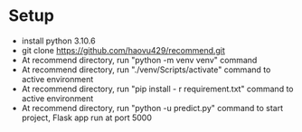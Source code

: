 # Setup
- install python 3.10.6
- git clone https://github.com/haovu429/recommend.git
- At recommend directory, run "python -m venv venv" command
- At recommend directory, run "./venv/Scripts/activate" command to active environment
- At recommend directory, run "pip install - r requirement.txt" command to active environment
- At recommend directory, run "python -u predict.py" command to start project, Flask app run at port 5000